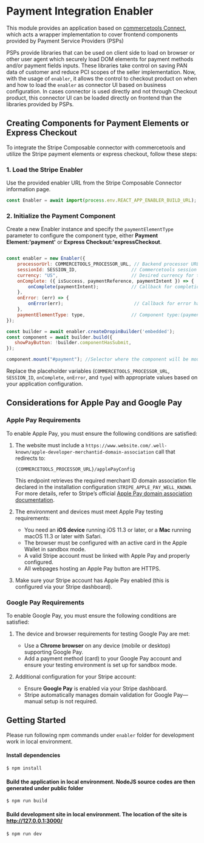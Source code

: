 # Payment Integration Enabler
This module provides an application based on [commercetools Connect](https://docs.commercetools.com/connect), which acts a wrapper implementation to cover frontend components provided by Payment Service Providers (PSPs)

PSPs provide libraries that can be used on client side to load on browser or other user agent which securely load DOM elements for payment methods and/or payment fields inputs. These libraries take control on saving PAN data of customer and reduce PCI scopes of the seller implementation. Now, with the usage of `enabler`, it allows the control to checkout product on when and how to load the `enabler` as connector UI based on business configuration. In cases connector is used directly and not through Checkout product, this connector UI can be loaded directly on frontend than the libraries provided by PSPs.

## Creating Components for Payment Elements or Express Checkout

To integrate the Stripe Composable connector with commercetools and utilize the Stripe payment elements or express checkout, follow these steps:

### 1. **Load the Stripe Enabler**
Use the provided enabler URL from the Stripe Composable Connector information page.
```javascript
const Enabler = await import(process.env.REACT_APP_ENABLER_BUILD_URL);
```
### 2. **Initialize the Payment Component**
Create a new Enabler instance and specify the `paymentElementType` parameter to configure the component type, either **Payment Element:'payment'** or **Express Checkout:'expressCheckout**.
```javascript

const enabler = new Enabler({
    processorUrl: COMMERCETOOLS_PROCESSOR_URL, // Backend processor URL
    sessionId: SESSION_ID,                    // Commercetools session ID
    currency: "US",                           // Desired currency for the payment
    onComplete: ({ isSuccess, paymentReference, paymentIntent }) => {
        onComplete(paymentIntent);            // Callback for completion
    },
    onError: (err) => {
        onError(err);                          // Callback for error handling
    },
    paymentElementType: type,                 // Component type:(payment|expressCheckout) Payment Element or Express Checkout
});

const builder = await enabler.createDropinBuilder('embedded');
const component = await builder.build({
   showPayButton: !builder.componentHasSubmit,
});

component.mount("#payment"); //Selector where the component will be mounted
```



Replace the placeholder variables (`COMMERCETOOLS_PROCESSOR_URL`, `SESSION_ID`, `onComplete`, `onError`, and `type`) with appropriate values based on your application configuration.

## Considerations for Apple Pay and Google Pay

### Apple Pay Requirements
To enable Apple Pay, you must ensure the following conditions are satisfied:

1. The website must include a `https://www.website.com/.well-known/apple-developer-merchantid-domain-association` call that redirects to:
   ```text
   {COMMERCETOOLS_PROCESSOR_URL}/applePayConfig
   ```
   This endpoint retrieves the required merchant ID domain association file declared in the installation configuration `STRIPE_APPLE_PAY_WELL_KNOWN`. For more details, refer to Stripe’s official [Apple Pay domain association documentation](https://support.stripe.com/questions/enable-apple-pay-on-your-stripe-account).

2. The environment and devices must meet Apple Pay testing requirements:
    - You need an **iOS device** running iOS 11.3 or later, or a **Mac** running macOS 11.3 or later with Safari.
    - The browser must be configured with an active card in the Apple Wallet in sandbox mode.
    - A valid Stripe account must be linked with Apple Pay and properly configured.
    - All webpages hosting an Apple Pay button are HTTPS.

3. Make sure your Stripe account has Apple Pay enabled (this is configured via your Stripe dashboard).

### Google Pay Requirements
To enable Google Pay, you must ensure the following conditions are satisfied:

1. The device and browser requirements for testing Google Pay are met:
    - Use a **Chrome browser** on any device (mobile or desktop) supporting Google Pay.
    - Add a payment method (card) to your Google Pay account and ensure your testing environment is set up for sandbox mode.

2. Additional configuration for your Stripe account:
    - Ensure **Google Pay** is enabled via your Stripe dashboard.
    - Stripe automatically manages domain validation for Google Pay—manual setup is not required.


## Getting Started
Please run following npm commands under `enabler` folder for development work in local environment.

#### Install dependencies
```
$ npm install
```
#### Build the application in local environment. NodeJS source codes are then generated under public folder
```
$ npm run build
```
#### Build development site in local environment. The location of the site is http://127.0.0.1:3000/
```
$ npm run dev
```

